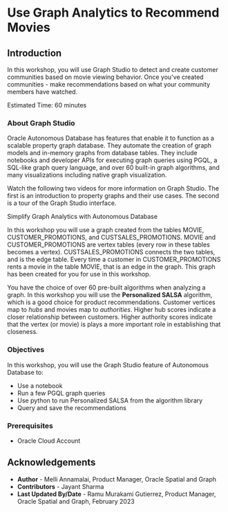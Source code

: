 # Use Graph Analytics to Recommend Movies

## Introduction

<!--#### Video Preview-->

<!--[](youtube:6ik6ahjmYQQ)-->

In this workshop, you will use Graph Studio to detect and create customer communities based on movie viewing behavior. Once you've created communities - make recommendations based on what your community members have watched.

Estimated Time: 60 minutes

<!--Watch the video below for a quick walk-through of the lab.
[Use graph analytics to recommend movies](videohub:1_ret5ywcn) Create a new video of delete this-->

<!--### About graph
When you model your data as a graph, you can run graph algorithms to analyze connections and relationships in your data. You can also use graph queries to find patterns in your data, such as cycles, paths between vertices, anomalous patterns, and others. Graph algorithms are invoked using a Java or Python API, and graph queries are run using PGQL (Property Graph Query Language, see [pgql-lang.org](https://pgql-lang.org)).-->
### About Graph Studio

Oracle Autonomous Database has features that enable it to function as a scalable property graph database. They automate the creation of graph models and in-memory graphs from database tables. They include notebooks and developer APIs for executing graph queries using PGQL, a SQL-like graph query language, and over 60 built-in graph algorithms, and many visualizations including native graph visualization.

Watch the following two videos for more information on Graph Studio. The first is an introduction to property graphs and their use cases. The second is a tour of the Graph Studio interface.

Simplify Graph Analytics with Autonomous Database

[](youtube:eCd-969hrak)

In this workshop you will use a graph created from the tables MOVIE, CUSTOMER\_PROMOTIONS, and CUSTSALES\_PROMOTIONS. MOVIE and CUSTOMER\_PROMOTIONS are vertex tables (every row in these tables becomes a vertex). CUSTSALES\_PROMOTIONS connects the two tables, and is the edge table. Every time a customer in CUSTOMER\_PROMOTIONS rents a movie in the table MOVIE, that is an edge in the graph. This graph has been created for you for use in this workshop.  

You have the choice of over 60 pre-built algorithms when analyzing a graph. In this workshop you will use the **Personalized SALSA** algorithm, which is a good choice for product recommendations. Customer vertices map to *hubs* and movies map to *authorities*. Higher hub scores indicate a closer relationship between customers. Higher authority scores indicate that the vertex (or movie) is plays a more important role in establishing that closeness.

### Objectives

In this workshop, you will use the Graph Studio feature of Autonomous Database to:
* Use a notebook
* Run a few PGQL graph queries
* Use python to run Personalized SALSA from the algorithm library
* Query and save the recommendations

### Prerequisites

- Oracle Cloud Account

## Acknowledgements
* **Author** - Melli Annamalai, Product Manager, Oracle Spatial and Graph
* **Contributors** -  Jayant Sharma
* **Last Updated By/Date** - Ramu Murakami Gutierrez, Product Manager, Oracle Spatial and Graph, February 2023
